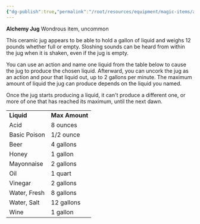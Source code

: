 ```yaml
---
{"dg-publish":true,"permalink":"/root/resources/equipment/magic-items/alchemy-jug/","title":"Alchemy Jug"}
---
```


**Alchemy Jug**
Wondrous item, uncommon

This ceramic jug appears to be able to hold a gallon of liquid and weighs 12 pounds whether full or empty. Sloshing sounds can be heard from within the jug when it is shaken, even if the jug is empty.

You can use an action and name one liquid from the table below to cause the jug to produce the chosen liquid. Afterward, you can uncork the jug as an action and pour that liquid out, up to 2 gallons per minute. The maximum amount of liquid the jug can produce depends on the liquid you named.

Once the jug starts producing a liquid, it can't produce a different one, or more of one that has reached its maximum, until the next dawn.


<table><tbody><tr class="odd"><td><strong>Liquid</strong></td><td><strong>Max Amount</strong></td></tr><tr class="even"><td>Acid</td><td>8 ounces</td></tr><tr class="odd"><td>Basic Poison</td><td>1/2 ounce</td></tr><tr class="even"><td>Beer</td><td>4 gallons</td></tr><tr class="odd"><td>Honey</td><td>1 gallon</td></tr><tr class="even"><td>Mayonnaise</td><td>2 gallons</td></tr><tr class="odd"><td>Oil</td><td>1 quart</td></tr><tr class="even"><td>Vinegar</td><td>2 gallons</td></tr><tr class="odd"><td>Water, Fresh</td><td>8 gallons</td></tr><tr class="even"><td>Water, Salt</td><td>12 gallons</td></tr><tr class="odd"><td>Wine</td><td>1 gallon</td></tr></tbody></table>

